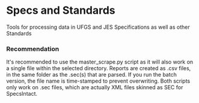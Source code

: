 # Specs and Standards
Tools for processing data in UFGS and JES Specifications as well as other Standards

### Recommendation
It's recommended to use the master_scrape.py script as it will also work on a single file within the selected directory. Reports are created as .csv files, in the same folder as the .sec(s) that are parsed. If you run the batch version, the file name is time-stamped to prevent overwriting. Both scripts only work on .sec files, which are actually XML files skinned as SEC for SpecsIntact.
